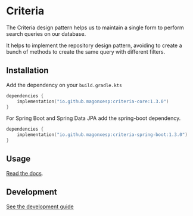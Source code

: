 # Criteria

The Criteria design pattern helps us to maintain a single form to perform search queries on our database.

It helps to implement the repository design pattern, avoiding to create a bunch of methods to create the same query with different filters.

## Installation

Add the dependency on your `build.gradle.kts`

```kotlin
dependencies {
    implementation("io.github.magonxesp:criteria-core:1.3.0")
}
```

For Spring Boot and Spring Data JPA add the spring-boot dependency.

```kotlin
dependencies {
    implementation("io.github.magonxesp:criteria-spring-boot:1.3.0")
}
```

## Usage

[Read the docs](https://magonxesp.github.io/criteria).

## Development

[See the development guide](https://magonxesp.github.io/criteria/development)
